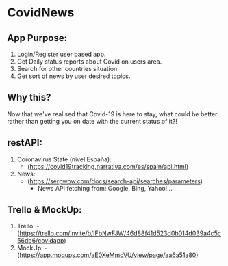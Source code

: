# **CovidNews**

## App Purpose:

  1. Login/Register user based app.
  1. Get Daily status reports about Covid on users area.
  2. Search for other countries situation.
  3. Get sort of news by user desired topics.
  
## Why this?

  Now that we've realised that Covid-19 is here to stay, what could be better rather than getting you on date with the current status of it?!
  
## restAPI: 
   
   1. Coronavirus State (nivel España):
      - (https://covid19tracking.narrativa.com/es/spain/api.html)
   2. News:
      - (https://serpwow.com/docs/search-api/searches/parameters)
        - News API fetching from: Google, Bing, Yahoo!...
        
## Trello & MockUp:
  1. Trello:
    - (https://trello.com/invite/b/IFbNwFJW/46d88f41d523d0b014d039a4c5c56db6/covidapp)
  2. MockUp:
    - (https://app.moqups.com/aE0XeMmoVU/view/page/aa6a51a80)

